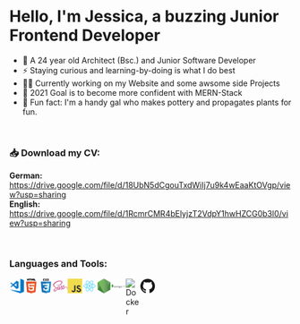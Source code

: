 
# Hello, I'm Jessica, a buzzing Junior Frontend Developer

- 📐 A 24 year old Architect (Bsc.) and Junior Software Developer
- ⚡ Staying curious and learning-by-doing is what I do best
- 🐱‍💻 Currently working on my Website and some awsome side Projects
- 🥅 2021 Goal is to become more confident with MERN-Stack 
- 🌱 Fun fact: I'm a handy gal who makes pottery and propagates plants for fun.


<br>

### 📥 Download my CV:

**German:** https://drive.google.com/file/d/18UbN5dCgouTxdWiIj7u9k4wEaaKtOVgp/view?usp=sharing <br>
**English:** https://drive.google.com/file/d/1RcmrCMR4bElyjzT2VdpY1hwHZCG0b3l0/view?usp=sharing

<br>

### Languages and Tools:

<img align="left" alt="Visual Studio Code" width="26px" src="https://raw.githubusercontent.com/github/explore/80688e429a7d4ef2fca1e82350fe8e3517d3494d/topics/visual-studio-code/visual-studio-code.png" />

<img align="left"  width="26px" src="https://raw.githubusercontent.com/github/explore/80688e429a7d4ef2fca1e82350fe8e3517d3494d/topics/html/html.png" />

<img align="left"  width="26px" src="https://raw.githubusercontent.com/github/explore/80688e429a7d4ef2fca1e82350fe8e3517d3494d/topics/css/css.png" />

<img align="left" alt="Sass" width="26px" src="https://raw.githubusercontent.com/github/explore/80688e429a7d4ef2fca1e82350fe8e3517d3494d/topics/sass/sass.png" />

<img align="left" alt="JavaScript" width="26px" src="https://raw.githubusercontent.com/github/explore/80688e429a7d4ef2fca1e82350fe8e3517d3494d/topics/javascript/javascript.png" />

<img align="left" alt="React" width="26px" src="https://raw.githubusercontent.com/github/explore/80688e429a7d4ef2fca1e82350fe8e3517d3494d/topics/react/react.png" />

<img align="left" alt="Node.js" width="26px" src="https://raw.githubusercontent.com/github/explore/80688e429a7d4ef2fca1e82350fe8e3517d3494d/topics/nodejs/nodejs.png" />

<img align="left" alt="MongoDB" width="26px" src="https://raw.githubusercontent.com/github/explore/80688e429a7d4ef2fca1e82350fe8e3517d3494d/topics/mongodb/mongodb.png" />

<img align="left" alt="Docker" width="26px" src="https://blog.novatrend.ch/wp-content/uploads/2015/05/large_v-1200x1071.png" />

<img align="left" alt="GitHub" width="26px" src="https://raw.githubusercontent.com/github/explore/78df643247d429f6cc873026c0622819ad797942/topics/github/github.png" />



